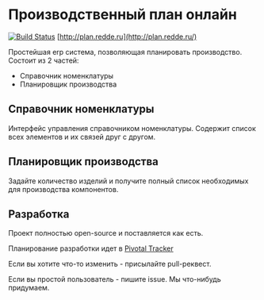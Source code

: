 # Производственный план онлайн
[![Build Status](https://travis-ci.org/arrowcircle/plan.svg?branch=master)](https://travis-ci.org/arrowcircle/plan)
[http://plan.redde.ru](http://plan.redde.ru/)

Простейшая erp система, позволяющая планировать производство.
Состоит из 2 частей:

* Справочник номенклатуры
* Планировщик производства

## Справочник номенклатуры

Интерфейс управления справочником номенклатуры.
Содержит список всех элементов и их связей друг с другом.

## Планировщик производства

Задайте количество изделий и получите полный список необходимых для производства компонентов.

## Разработка

Проект полностью open-source и поставляется как есть.

Планирование разработки идет в [Pivotal Tracker](https://www.pivotaltracker.com/n/projects/1283112)

Если вы хотите что-то изменить - присылайте pull-реквест.

Если вы простой пользователь - пишите issue. Мы что-нибудь придумаем.
